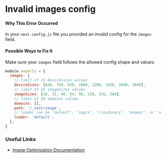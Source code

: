 # Invalid images config

#### Why This Error Occurred

In your `next.config.js` file you provided an invalid config for the `images` field.

#### Possible Ways to Fix It

Make sure your `images` field follows the allowed config shape and values:

```js
module.exports = {
  images: {
    // limit of 25 deviceSizes values
    deviceSizes: [640, 750, 828, 1080, 1200, 1920, 2048, 3840],
    // limit of 25 imageSizes values
    imageSizes: [16, 32, 48, 64, 96, 128, 256, 384],
    // limit of 50 domains values
    domains: [],
    path: '/_next/image',
    // loader can be 'default', 'imgix', 'cloudinary', 'akamai', or 'aliyun
    loader: 'default',
  },
}
```

### Useful Links

- [Image Optimization Documentation](https://nextjs.org/docs/basic-features/image-optimization)
